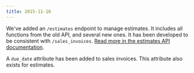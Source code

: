 ```yaml
---
title: 2015-11-10
---
```


We've added an `/estimates` endpoint to manage estimates. It includes all functions from the old API, and several new ones. It has been developed to be consistent with `/sales_invoices`. [Read more in the estimates API documentation](/api/estimates/).

A `due_date` attribute has been added to sales invoices. This attribute also exists for estimates.
